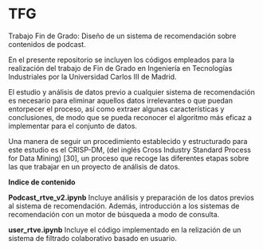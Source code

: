 # TFG
Trabajo Fin de Grado: Diseño de un sistema de recomendación sobre contenidos de podcast.


En el presente repositorio se incluyen los códigos empleados para la realización del trabajo de Fin de Grado en Ingeniería en Tecnologías Industriales por la Universidad Carlos III de Madrid.

El estudio y análisis de datos previo a cualquier sistema de recomendación es necesario para eliminar aquellos datos irrelevantes o que puedan entorpecer el proceso, así como extraer algunas características y conclusiones, de modo que se pueda reconocer el algoritmo más eficaz a implementar para el conjunto de datos.

Una manera de seguir un procedimiento establecido y estructurado para este estudio es el CRISP-DM, (del inglés Cross Industry Standard Process for Data Mining) [30], un proceso que recoge las diferentes etapas sobre las que trabajar en un proyecto de análisis de datos.


**Indice de contenido**

__Podcast_rtve_v2.ipynb__
Incluye análisis y preparación de los datos previos al sistema de recomendación. Además, introducción a los sistemas de recomendación con un motor de búsqueda a modo de consulta.

__user_rtve.ipynb__
Incluye el código implementado en la relización de un sistema de filtrado colaborativo basado en usuario.


